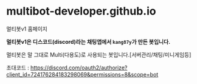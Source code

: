 # multibot-developer.github.io
멀티봇v1 홈페이지




**멀티봇v1은 디스코드(discord)라는 채팅앱에서 ``kang87y``가 만든 봇입니다.**

멀티봇은 말 그대로 Multi(다용도)로 사용되는 봇입니다.[서버관리/채팅/미니게임등]

초대코드 : https://discord.com/oauth2/authorize?client_id=724176284183298069&permissions=8&scope=bot
